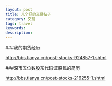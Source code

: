 ```yaml
---
layout: post
title: 几个好的交易帖子
category: 交易
tags: travel
keywords: 
description: 
---
```



###我的期货经历

http://bbs.tianya.cn/post-stocks-924857-1.shtml

###深市五位数股东代码证股民的简历

http://bbs.tianya.cn/post-stocks-216255-1.shtml
